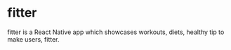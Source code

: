 # fitter
fitter is a React Native app which showcases workouts, diets, healthy tip to make users, fitter.
